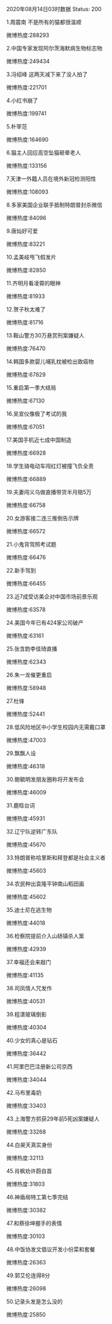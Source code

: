 2020年08月14日03时数据
Status: 200

1.周震南 不是所有的猫都很温顺

微博热度:288293

2.中国专家发现阿尔茨海默病生物标志物

微博热度:249434

3.冯绍峰 这两天减下来了没人拍了

微博热度:221701

4.小红书崩了

微博热度:199741

5.朴宰范

微博热度:164690

6.猫主人回应高空坠猫砸晕老人

微博热度:133156

7.天津一外籍人员在境外新冠检测阳性

微博热度:108093

8.多家美国企业联手抵制特朗普封杀微信

微博热度:84096

9.唐灿好可爱

微博热度:83221

10.孟美岐甩飞假发片

微博热度:82850

11.齐明月看凌霄的眼神

微博热度:81933

12.贺子秋太难了

微博热度:81716

13.鞍山警方30万悬赏刑案嫌疑人

微博热度:76470

14.韩国多款婴儿哺乳枕被检出致癌物

微博热度:67829

15.重启第一季大结局

微博热度:67130

16.吴宣仪像极了考试的我

微博热度:67051

17.美国手机近七成中国制造

微博热度:66928

18.学生骑电动车闯红灯被撞飞负全责

微博热度:66889

19.夫妻闯义乌做直播带货半月赔5万

微博热度:66758

20.女游客接二连三推倒告示牌

微博热度:66572

21.小鬼背驾照考试题

微博热度:66476

22.新手驾到

微博热度:66455

23.近7成受访美企对中国市场前景乐观

微博热度:63578

24.美国今年已有424家公司破产

微博热度:63161

25.张含韵李佳琦直播

微博热度:62343

26.朱一龙催更重启

微博热度:58948

27.杜锋

微博热度:52441

28.低风险地区中小学生校园内无需戴口罩

微博热度:47003

29.飘飘人设

微博热度:46318

30.鲍毓明发朋友圈称将开发布会

微博热度:46009

31.鹿晗台词

微博热度:45931

32.辽宁队逆转广东队

微博热度:45670

33.特朗普称哈里斯和拜登都是社会主义者

微博热度:45603

34.农民种出袁隆平钟南山稻田画

微博热度:45602

35.迪士尼在逃生物

微博热度:44018

36.检察院提前介入山砀镇杀人案

微博热度:42939

37.幸福还会来敲门

微博热度:41135

38.司凤情人咒发作

微博热度:40531

39.程潇玻璃倒影

微博热度:40304

40.少女的真心是钻石

微博热度:36442

41.阿里巴巴注册新公司京西

微博热度:34044

42.马布里毒奶

微博热度:33403

43.上海警方抓获29年前5死凶案嫌疑人

微博热度:33268

44.白昊天真实身份

微博热度:32113

45.肖枫劝许蔚自首

微博热度:31803

46.神盾局特工第七季完结

微博热度:30382

47.和蔡徐坤握手的表情

微博热度:30103

48.中饭协发文倡议开发小份菜和套餐

微博热度:26363

49.郭艾伦连得8分

微博热度:26098

50.记录头发是怎么没的

微博热度:25850

